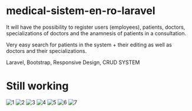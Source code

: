 # medical-sistem-en-ro-laravel

It will have the possibility to register users (employees), patients, doctors, specializations of doctors and the anamnesis of patients in a consultation.

Very easy search for patients in the system + their editing as well as doctors and their specializations.

Laravel, Bootstrap, Responsive Design, CRUD SYSTEM

# Still working

![1](https://user-images.githubusercontent.com/57447097/113139651-11d21c00-9230-11eb-922f-43230311ec16.png)
![2](https://user-images.githubusercontent.com/57447097/113139355-aee08500-922f-11eb-8695-0f31ed39135a.png)
![3](https://user-images.githubusercontent.com/57447097/113139363-b0aa4880-922f-11eb-8530-ae2d88978393.png)
![4](https://user-images.githubusercontent.com/57447097/113139533-ea7b4f00-922f-11eb-936a-d256ed590e5f.png)
![5](https://user-images.githubusercontent.com/57447097/113139787-3c23d980-9230-11eb-8ca0-1cc89eb978c1.png)
![6](https://user-images.githubusercontent.com/57447097/113139381-b43dcf80-922f-11eb-861c-552589c75a01.png)
![7](https://user-images.githubusercontent.com/57447097/113139386-b43dcf80-922f-11eb-9ab0-ba461d23565a.png)
